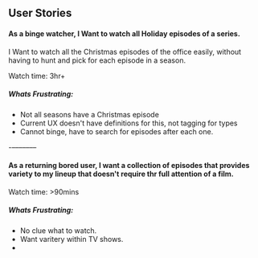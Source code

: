 ## User Stories

#### As a binge watcher, I Want to watch all Holiday episodes of a series.
I Want to watch all the Christmas episodes of the office easily, without having to hunt and pick for each episode in a season.

Watch time: 3hr+

##### Whats Frustrating:
- Not all seasons have a Christmas episode
- Current UX doesn't have definitions for this, not tagging for types
- Cannot binge, have to search for episodes after each one.

-–––––––

#### As a returning bored user, I want a collection of episodes that provides variety to my lineup that doesn't require thr full attention of a film.

Watch time: >90mins

##### Whats Frustrating:
- No clue what to watch.
- Want varitery within TV shows.
- 